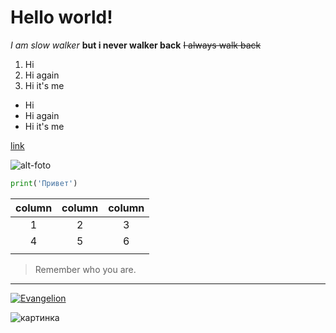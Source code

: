 # Hello world!

*I am slow walker*
**but i never walker back**
~~I always walk back~~

1. Hi
2. Hi again 
3. Hi it's me

* Hi
* Hi again 
* Hi it's me

[link](https://www.google.com)

![alt-foto](https://cybersport.metaratings.ru/storage/images/ae/34/ae3485265fec14436535f65ba0b5c08a.jpg)

```python
print('Привет')
```
| column |  column | column |
| :------:|  :------: | :------:|
|1       | 2       | 3      |
|4       | 5       | 6      |
|        |         |        |

> Remember who you are.

___

[![Evangelion](https://get.wallhere.com/photo/Neon-Genesis-Evangelion-Ikari-Shinji-Asuka-Langley-Soryu-Ayanami-Rei-1393299.jpg)](https://www.youtube.com/watch?v=6kguaGI7aZg&ab_channel=BatrickPateman)

![картинка](cyberpunk.jpg)
